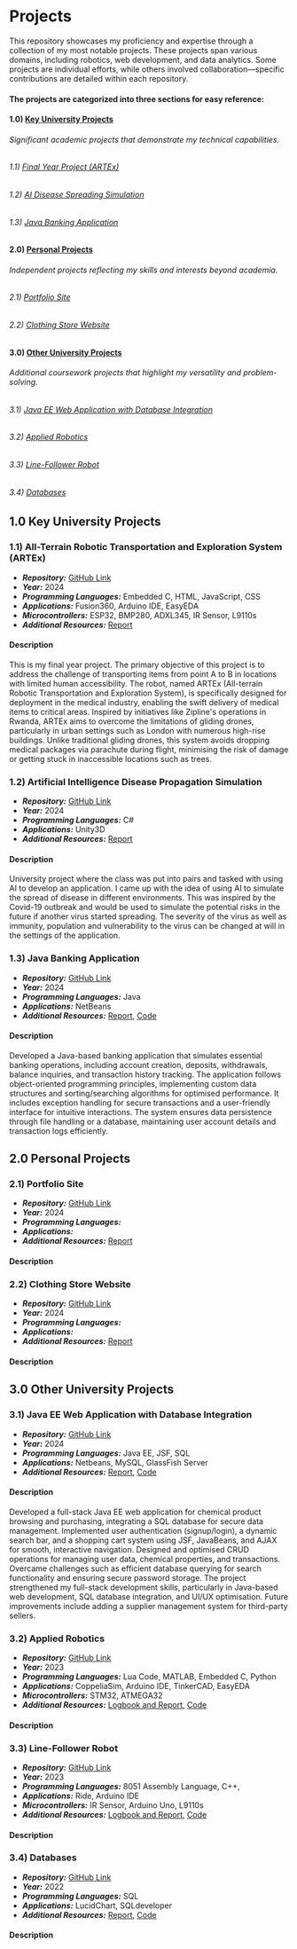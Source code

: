 # Projects
This repository showcases my proficiency and expertise through a collection of my most notable projects. These projects span various domains, including robotics, web development, and data analytics. Some projects are individual efforts, while others involved collaboration—specific contributions are detailed within each repository.

#### The projects are categorized into three sections for easy reference:

#### 1.0) **[Key University Projects](https://github.com/SamuelAkintomide/Portfolio/tree/main?tab=readme-ov-file#10-key-university-projects)**  
###### *Significant academic projects that demonstrate my technical capabilities.*
###### 1.1) [Final Year Project (ARTEx)](https://github.com/SamuelAkintomide/Portfolio/tree/main?tab=readme-ov-file#11-all-terrain-robotic-transportation-and-exploration-system-artex)
###### 1.2) [AI Disease Spreading Simulation](https://github.com/SamuelAkintomide/Portfolio/tree/main?tab=readme-ov-file#12-artificial-intelligence-disease-propagation-simulation)
###### 1.3) [Java Banking Application](https://github.com/SamuelAkintomide/Portfolio/tree/main?tab=readme-ov-file#12-artificial-intelligence-disease-propagation-simulation) 
#### 2.0) **[Personal Projects](https://github.com/SamuelAkintomide/Portfolio/tree/main?tab=readme-ov-file#20-personal-projects)** 
###### *Independent projects reflecting my skills and interests beyond academia.*
###### 2.1) [Portfolio Site](https://github.com/SamuelAkintomide/Portfolio/tree/main?tab=readme-ov-file#21-portfolio-site)
###### 2.2) [Clothing Store Website](https://github.com/SamuelAkintomide/Portfolio/tree/main?tab=readme-ov-file#22-clothing-store-website)
#### 3.0) **[Other University Projects](https://github.com/SamuelAkintomide/Portfolio/tree/main?tab=readme-ov-file#30-other-university-projects)** 
###### *Additional coursework projects that highlight my versatility and problem-solving.*
###### 3.1) [Java EE Web Application with Database Integration](https://github.com/SamuelAkintomide/Portfolio/tree/main?tab=readme-ov-file#31-java-ee-web-application-with-database-integration)
###### 3.2) [Applied Robotics](https://github.com/SamuelAkintomide/Portfolio/tree/main?tab=readme-ov-file#32-applied-robotics)
###### 3.3) [Line-Follower Robot](https://github.com/SamuelAkintomide/Portfolio/tree/main?tab=readme-ov-file#33-line-follower-robot)
###### 3.4) [Databases](https://github.com/SamuelAkintomide/Portfolio/tree/main?tab=readme-ov-file#34-databases)

## 1.0 Key University Projects

### 1.1) All-Terrain Robotic Transportation and Exploration System (ARTEx)

- ***Repository:*** [GitHub Link](https://github.com/SamuelAkintomide/ARTEx)
- ***Year:*** 2024
- ***Programming Languages:*** Embedded C, HTML, JavaScript, CSS
- ***Applications:*** Fusion360, Arduino IDE, EasyEDA
- ***Microcontrollers:*** ESP32, BMP280, ADXL345, IR Sensor, L9110s
- ***Additional Resources:*** [Report](https://github.com/SamuelAkintomide/ARTEx/blob/main/Shortened%20Final%20Year%20Report.pdf)
  
#### Description

This is my final year project. The primary objective of this project is to address the challenge of transporting items from point A to B in locations with limited human accessibility. The robot, named ARTEx (All-terrain Robotic Transportation and Exploration System), is specifically designed for deployment in the medical industry, enabling the swift delivery of medical items to critical areas. Inspired by initiatives like Zipline's operations in Rwanda, ARTEx aims to overcome the limitations of gliding drones, particularly in urban settings such as London with numerous high-rise buildings. Unlike traditional gliding drones, this system avoids dropping medical packages via parachute during flight, minimising the risk of damage or getting stuck in inaccessible locations such as trees.

### 1.2) Artificial Intelligence Disease Propagation Simulation

- ***Repository:*** [GitHub Link](https://github.com/SamuelAkintomide/AIDiseaseSimulation)
- ***Year:*** 2024
- ***Programming Languages:*** C#
- ***Applications:*** Unity3D
- ***Additional Resources:*** [Report]()
  
#### Description
University project where the class was put into pairs and tasked with using AI to develop an application. I came up with the idea of using AI to simulate the spread of disease in different environments. This was inspired by the Covid-19 outbreak and would be used to simulate the potential risks in the future if another virus started spreading. The severity of the virus as well as immunity, population and vulnerability to the virus can be changed at will in the settings of the application. 

### 1.3) Java Banking Application

- ***Repository:*** [GitHub Link](https://github.com/SamuelAkintomide/)
- ***Year:*** 2024
- ***Programming Languages:*** Java
- ***Applications:*** NetBeans
- ***Additional Resources:*** [Report](), [Code]()
  
#### Description
Developed a Java-based banking application that simulates essential banking operations, including account creation, deposits, withdrawals, balance inquiries, and transaction history tracking. The application follows object-oriented programming principles, implementing custom data structures and sorting/searching algorithms for optimised performance. It includes exception handling for secure transactions and a user-friendly interface for intuitive interactions. The system ensures data persistence through file handling or a database, maintaining user account details and transaction logs efficiently.

## 2.0 Personal Projects
### 2.1) Portfolio Site

- ***Repository:*** [GitHub Link](https://github.com/SamuelAkintomide/)
- ***Year:*** 2024
- ***Programming Languages:***
- ***Applications:***
- ***Additional Resources:*** [Report]()
  
#### Description

### 2.2) Clothing Store Website

- ***Repository:*** [GitHub Link](https://github.com/SamuelAkintomide/)
- ***Year:*** 2024
- ***Programming Languages:*** 
- ***Applications:*** 
- ***Additional Resources:*** [Report]()

#### Description

## 3.0 Other University Projects

### 3.1) Java EE Web Application with Database Integration

- ***Repository:*** [GitHub Link](https://github.com/SamuelAkintomide/JavaWebApp)
- ***Year:*** 2024
- ***Programming Languages:*** Java EE, JSF, SQL
- ***Applications:*** Netbeans, MySQL, GlassFish Server
- ***Additional Resources:*** [Report](), [Code]()
  
#### Description
Developed a full-stack Java EE web application for chemical product browsing and purchasing, integrating a SQL database for secure data management. Implemented user authentication (signup/login), a dynamic search bar, and a shopping cart system using JSF, JavaBeans, and AJAX for smooth, interactive navigation. Designed and optimised CRUD operations for managing user data, chemical properties, and transactions. Overcame challenges such as efficient database querying for search functionality and ensuring secure password storage. The project strengthened my full-stack development skills, particularly in Java-based web development, SQL database integration, and UI/UX optimisation. Future improvements include adding a supplier management system for third-party sellers.

### 3.2) Applied Robotics 

- ***Repository:*** [GitHub Link](https://github.com/SamuelAkintomide/)
- ***Year:*** 2023
- ***Programming Languages:*** Lua Code, MATLAB, Embedded C, Python
- ***Applications:*** CoppeliaSim, Arduino IDE, TinkerCAD, EasyEDA
- ***Microcontrollers:*** STM32, ATMEGA32
- ***Additional Resources:*** [Logbook and Report](), [Code]()
  
#### Description

### 3.3) Line-Follower Robot 

- ***Repository:*** [GitHub Link](https://github.com/SamuelAkintomide/)
- ***Year:*** 2023
- ***Programming Languages:*** 8051 Assembly Language, C++, 
- ***Applications:*** Ride, Arduino IDE
- ***Microcontrollers:*** IR Sensor, Arduino Uno, L9110s
- ***Additional Resources:*** [Logbook and Report](), [Code]()
  
#### Description

### 3.4) Databases

- ***Repository:*** [GitHub Link](https://github.com/SamuelAkintomide/)
- ***Year:*** 2022
- ***Programming Languages:*** SQL
- ***Applications:*** LucidChart, SQLdeveloper
- ***Additional Resources:*** [Report](), [Code]()
  
#### Description
